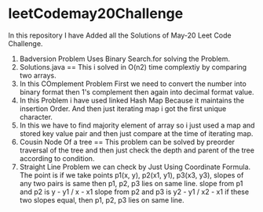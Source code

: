 # leetCodemay20Challenge
In this repository I have Added all the  Solutions of May-20 Leet Code Challenge.

1. Badversion Problem Uses Binary Search.for solving the  Problem.
2. Solutions.java  == This i solved in O(n2) time complextiy by comparing two arrays.
4. In this COmplement Problem First we need to convert the number into binary format then 1's complement then again into decimal format value.
5. In this Problem i have used linked Hash Map Because it maintains the insertion Order. And then just iterating map i got the first unique character.
6. In this we have to find majority element of array so i just used a map and stored key value pair and then just compare at the time of iterating map.
7. Cousin Node Of a tree == This problem can be solved by preorder traversal of the tree and then just check the depth and parent of the tree according to condition.
8. Straight Line Problem we can check by Just Using Coordinate Formula.
The point is if we take points p1(x, y), p2(x1, y1), p3(x3, y3), slopes of any two pairs is same then p1, p2, p3 lies on same line.
slope from p1 and p2 is y - y1 / x - x1
slope from p2 and p3 is y2 - y1 / x2 - x1
if these two slopes equal, then p1, p2, p3 lies on same line.
